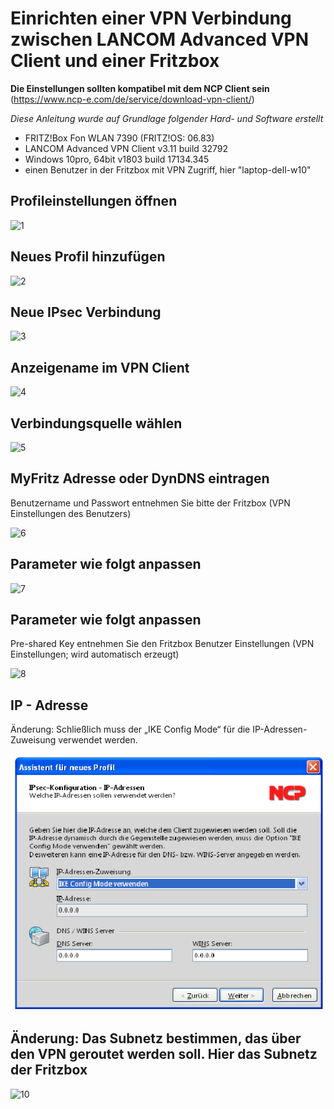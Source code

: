 # Einrichten einer VPN Verbindung zwischen LANCOM Advanced VPN Client und einer Fritzbox

**Die Einstellungen sollten kompatibel mit dem NCP Client sein** (https://www.ncp-e.com/de/service/download-vpn-client/)


*Diese Anleitung wurde auf Grundlage folgender Hard- und Software erstellt*

- FRITZ!Box Fon WLAN 7390 (FRITZ!OS: 06.83)
- LANCOM Advanced VPN Client v3.11 build 32792
- Windows 10pro, 64bit v1803 build 17134.345
- einen Benutzer in der Fritzbox mit VPN Zugriff, hier "laptop-dell-w10"

## Profileinstellungen öffnen

![1](img/1.png "1")

## Neues Profil hinzufügen

![2](img/2.png "2")

## Neue IPsec Verbindung

![3](img/3.png "3")

## Anzeigename im VPN Client

![4](img/4.png "4")

## Verbindungsquelle wählen

![5](img/5.png "5")

## MyFritz Adresse oder DynDNS eintragen

Benutzername und Passwort entnehmen Sie bitte der Fritzbox (VPN Einstellungen des Benutzers)

![6](img/6.png "6")

## Parameter wie folgt anpassen

![7](img/7.png "7")

## Parameter wie folgt anpassen

Pre-shared Key entnehmen Sie den Fritzbox Benutzer Einstellungen (VPN Einstellungen; wird automatisch erzeugt)

![8](img/8.png "8")

## IP - Adresse

Änderung: Schließlich muss der „IKE Config Mode“ für die IP-Adressen-Zuweisung verwendet werden.

![9](img/9a.png "9a")

## Änderung: Das Subnetz bestimmen, das über den VPN geroutet werden soll. Hier das Subnetz der Fritzbox

![10](img/10.png "10")
